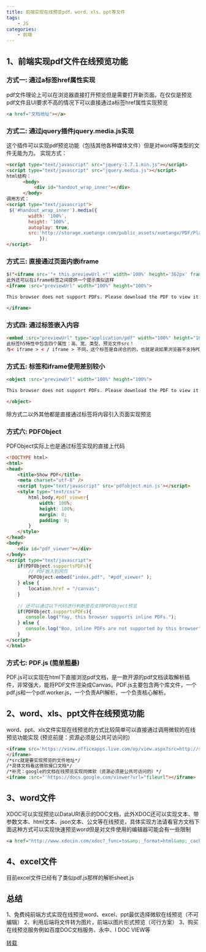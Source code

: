 ```yaml
---
title: 前端实现在线预览pdf、word、xls、ppt等文件
tags:
    - JS
categories:
    - 前端
---
```


## 1、前端实现pdf文件在线预览功能
### 方式一: 通过a标签href属性实现
pdf文件理论上可以在浏览器直接打开预览但是需要打开新页面。在仅仅是预览pdf文件且UI要求不高的情况下可以直接通过a标签href属性实现预览
```html
<a href="文档地址"></a>
```

### 方式二: 通过jquery插件jquery.media.js实现
这个插件可以实现pdf预览功能（包括其他各种媒体文件）但是对word等类型的文件无能为力。
实现方式：
```html
<script type="text/javascript" src="jquery-1.7.1.min.js"></script>  
<script type="text/javascript" src="jquery.media.js"></script>
html结构：
      <body>
          <div id="handout_wrap_inner"></div>
      </body>
调用方式：
<script type="text/javascript">  
 $('#handout_wrap_inner').media({
		width: '100%',
		height: '100%',
		autoplay: true,
        src:'http://storage.xuetangx.com/public_assets/xuetangx/PDF/PlayerAPI_v1.0.6.pdf',
            }); 
</script>
```
### 方式三: 直接通过页面内嵌iframe
```html
$("<iframe src='"+ this.previewUrl +"' width='100%' height='362px' frameborder='1'>").appendTo($(".video-handouts-preview"));
此外还可以在iframe标签之间提供一个提示类似这样
<iframe :src="previewUrl" width="100%" height="100%">

This browser does not support PDFs. Please download the PDF to view it: <a :href="previewUrl">Download PDF</a>

</iframe>
```
### 方式四: 通过标签嵌入内容
```html
<embed :src="previewUrl" type="application/pdf" width="100%" height="100%">
此标签h5特性中包含四个属性：高、宽、类型、预览文件src！
与< iframe > < / iframe > 不同，这个标签是自闭合的的，也就是说如果浏览器不支持PDF的嵌入，那么这个标签的内容什么都看不到！

```
### 方式五: 标签和iframe使用差别较小
```html
<object :src="previewUrl" width="100%" height="100%">

This browser does not support PDFs. Please download the PDF to view it: <a :href="previewUrl">Download PDF</a>

</object>
```
除方式二以外其他都是直接通过标签将内容引入页面实现预览
### 方式六: PDFObject
PDFObject实际上也是通过标签实现的直接上代码
```html
<!DOCTYPE html>
<html>
<head>
    <title>Show PDF</title>
    <meta charset="utf-8" />
    <script type="text/javascript" src='pdfobject.min.js'></script>
    <style type="text/css">
        html,body,#pdf_viewer{
            width: 100%;
            height: 100%;
            margin: 0;
            padding: 0;
        }
    </style>
</head>
<body>
    <div id="pdf_viewer"></div>
</body>
<script type="text/javascript">
    if(PDFObject.supportsPDFs){
        // PDF嵌入到网页
        PDFObject.embed("index.pdf", "#pdf_viewer" );
    } else {
        location.href = "/canvas";
    }
    
    // 还可以通过以下代码进行判断是否支持PDFObject预览
    if(PDFObject.supportsPDFs){
       console.log("Yay, this browser supports inline PDFs.");
    } else {
       console.log("Boo, inline PDFs are not supported by this browser");
    }
</script>
</html>
```

### 方式七: PDF.js ([简单粗暴](../../../../2018/05/17/预览PDF文件/))
PDF.js可以实现在html下直接浏览pdf文档，是一款开源的pdf文档读取解析插件，非常强大，能将PDF文件渲染成Canvas。PDF.js主要包含两个库文件，一个pdf.js和一个pdf.worker.js，一个负责API解析，一个负责核心解析。

## 2、word、xls、ppt文件在线预览功能
word、ppt、xls文件实现在线预览的方式比较简单可以直接通过调用微软的在线预览功能实现 (预览前提：资源必须是公共可访问的)
```html
<iframe src='https://view.officeapps.live.com/op/view.aspx?src=http://storage.xuetangx.com/public_assets/xuetangx/PDF/1.xls' width='100%' height='100%' frameborder='1'>
</iframe>
/*src就是要实现预览的文件地址*/
/*具体文档看这微软接口文档*/
/*补充：google的文档在线预览实现同微软（资源必须是公共可访问的）*/
<iframe :src="'https://docs.google.com/viewer?url="fileurl"></iframe>
```
## 3、word文件
XDOC可以实现预览以DataURI表示的DOC文档，此外XDOC还可以实现文本、带参数文本、html文本、json文本、公文等在线预览，具体实现方法请看官方文档下面这种方式可以实现快速预览word但是对文件使用的编辑器可能会有一些限制
```html
<a href="http://www.xdocin.com/xdoc?_func=to&amp;_format=html&amp;_cache=1&amp;_xdoc=http://www.xdocin.com/demo/demo.docx" target="_blank" rel="nofollow">XDOC</a>
```
## 4、excel文件
目前excel文件已经有了类似pdf.js那样的解析sheet.js
## 总结
1、免费纯前端方式实现在线预览word、excel、ppt最优选择微软在线预览（不可编辑）
2、利用后端将文件转为图片，前端以图片形式预览（可行方案）
3、购买在线预览服务例如百度DOC文档服务、永中、I DOC VIEW等

[转载](https://juejin.im/post/5a7badf26fb9a063353198a1)